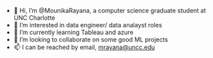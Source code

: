 - 👋 Hi, I’m @MounikaRayana, a computer science graduate student at UNC Charlotte
- 👀 I’m interested in data engineer/ data analayst roles
- 🌱 I’m currently learning Tableau and azure
- 💞️ I’m looking to collaborate on some good ML projects
- 📫 I can be reached by email, mrayana@uncc.edu

<!---
MounikaRayana/MounikaRayana is a ✨ special ✨ repository because its `README.md` (this file) appears on your GitHub profile.
You can click the Preview link to take a look at your changes.
--->
